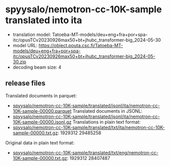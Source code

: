 # spyysalo/nemotron-cc-10K-sample translated into ita

* translation model: Tatoeba-MT-models/deu+eng+fra+por+spa-itc/opusTCv20230926max50+bt+jhubc_transformer-big_2024-05-30
* model URL: https://object.pouta.csc.fi/Tatoeba-MT-models/deu+eng+fra+por+spa-itc/opusTCv20230926max50+bt+jhubc_transformer-big_2024-05-30.zip
* decoding beam size: 4

## release files

Translated documents in parquet:
* [spyysalo/nemotron-cc-10K-sample/translated/jsonl/ita/nemotron-cc-10K-sample-00000.parquet](https://object.pouta.csc.fi/OELLM-synthetic/spyysalo/nemotron-cc-10K-sample/translated/jsonl/ita/nemotron-cc-10K-sample-00000.parquet)
Translated documents in JSONL:
* [spyysalo/nemotron-cc-10K-sample/translated/jsonl/ita/nemotron-cc-10K-sample-00000.jsonl.gz](https://object.pouta.csc.fi/OELLM-synthetic/spyysalo/nemotron-cc-10K-sample/translated/jsonl/ita/nemotron-cc-10K-sample-00000.jsonl.gz)
Translations in plain text format:
* [spyysalo/nemotron-cc-10K-sample/translated/txt/ita/nemotron-cc-10K-sample-00000.txt.gz](https://object.pouta.csc.fi/OELLM-synthetic/spyysalo/nemotron-cc-10K-sample/translated/txt/ita/nemotron-cc-10K-sample-00000.txt.gz): 1929312 29485258

Original data in plain text format:
* [spyysalo/nemotron-cc-10K-sample/translated/txt/eng/nemotron-cc-10K-sample-00000.txt.gz](https://object.pouta.csc.fi/OELLM-synthetic/spyysalo/nemotron-cc-10K-sample/translated/txt/eng/nemotron-cc-10K-sample-00000.txt.gz): 1929312 28407487
